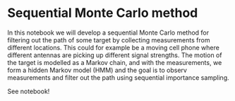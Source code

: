 # Sequential Monte Carlo method

In this notebook we will develop a sequential Monte Carlo method for filtering out the path of some target by collecting measurements from different locations. This could for example be a moving cell phone where different antennas are picking up different signal strengths.
The motion of the target is modelled as a Markov chain, and with the measurements, we form a hidden Markov model (HMM) and the goal is to observ measurements and filter out the path using sequential importance sampling. 

See notebook!
